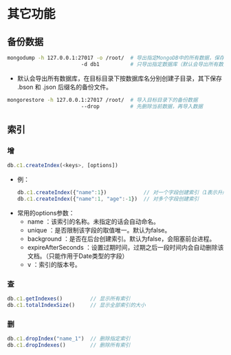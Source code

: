 # 其它功能

## 备份数据

```sh
mongodump -h 127.0.0.1:27017 -o /root/  # 导出指定MongoDB中的所有数据，保存到目标目录
                        -d db1          # 只导出指定数据库（默认会导出所有数据库）
```
- 默认会导出所有数据库，在目标目录下按数据库名分别创建子目录，其下保存 .bson 和 .json 后缀名的备份文件。

```sh
mongorestore -h 127.0.0.1:27017 /root/  # 导入目标目录下的备份数据
                        --drop          # 先删除当前数据，再导入数据
```

## 索引

### 增
```js
db.c1.createIndex(<keys>, [options])
```
- 例：
  ```js
  db.c1.createIndex({"name":1})            // 对一个字段创建索引（1表示升序，-1表示降序）
  db.c1.createIndex({"name":1, "age":-1})  // 对多个字段创建索引
  ```
- 常用的options参数：
  - name ：该索引的名称。未指定的话会自动命名。
  - unique ：是否限制该字段的取值唯一。默认为false。
  - background ：是否在后台创建索引。默认为false，会阻塞前台进程。
  - expireAfterSeconds ：设置过期时间，过期之后一段时间内会自动删除该文档。（只能作用于Date类型的字段）
  - v ：索引的版本号。

### 查

```js
db.c1.getIndexes()         // 显示所有索引
db.c1.totalIndexSize()     // 显示全部索引的大小
```

### 删

```js
db.c1.dropIndex("name_1")  // 删除指定索引
db.c1.dropIndexes()        // 删除所有索引
```
